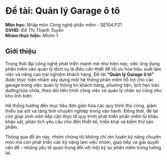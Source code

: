 # Đề tài: Quản lý Garage ô tô
**Môn học:** Nhập môn Công nghệ phần mềm - SE104.P21  
**GVHD:** *Đỗ Thị Thanh Tuyền*  
**Nhóm thực hiện:** *Nhóm 1*

## Giới thiệu

Trong thời đại công nghệ phát triển mạnh mẽ như hiện nay, việc ứng dụng phần mềm vào quản lý dịch vụ là điều cần thiết để tối ưu hóa hiệu suất làm việc và nâng cao trải nghiệm khách hàng. Đề tài **“Quản lý Garage ô tô”** được thực hiện nhằm xây dựng một hệ thống phần mềm hỗ trợ cho các garage trong việc quản lý thông tin khách hàng, phương tiện, lịch hẹn bảo dưỡng/sửa chữa, theo dõi tiến trình công việc và quản lý nhân sự cũng như kho linh kiện.

Hệ thống hướng đến mục tiêu đơn giản hóa các quy trình thủ công, giảm thiểu sai sót và tăng tính chuyên nghiệp trong vận hành. Đồng thời, đề tài còn giúp sinh viên tiếp cận thực tế quy trình phát triển phần mềm từ khâu khảo sát, phân tích yêu cầu cho đến thiết kế, triển khai và kiểm thử sản phẩm.

Thông qua đồ án này, nhóm chúng tôi không chỉ rèn luyện kỹ năng chuyên môn mà còn phát triển các kỹ năng làm việc nhóm, giao tiếp và giải quyết vấn đề – những yếu tố quan trọng đối với một kỹ sư phần mềm trong tương lai.
